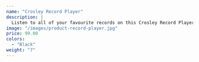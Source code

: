 ```yaml
---
name: "Crosley Record Player"
description: |
  Listen to all of your favourite records on this Crosley Record Player.
image: "/images/product-record-player.jpg"
price: 99.00
colors:
  - "Black"
weight: "7"
---
```

